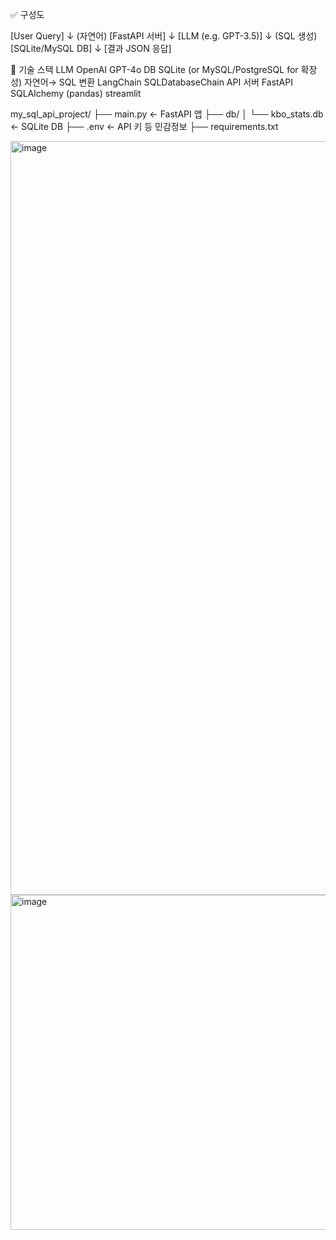 ✅ 구성도

[User Query]
     ↓ (자연어)
[FastAPI 서버]
     ↓
[LLM (e.g. GPT-3.5)]
     ↓ (SQL 생성)
[SQLite/MySQL DB]
     ↓
[결과 JSON 응답]

🧱 기술 스택
LLM	OpenAI GPT-4o
DB	SQLite (or MySQL/PostgreSQL for 확장성)
자연어→ SQL 변환	LangChain SQLDatabaseChain
API 서버	FastAPI
SQLAlchemy (pandas)
streamlit

my_sql_api_project/
├── main.py                    ← FastAPI 앱
├── db/
│   └── kbo_stats.db           ← SQLite DB
├── .env                       ← API 키 등 민감정보
├── requirements.txt



<img width="2514" height="1206" alt="image" src="https://github.com/user-attachments/assets/dfdc7c65-eac9-4296-a1b4-880ae3d695cf" />
<img width="1216" height="536" alt="image" src="https://github.com/user-attachments/assets/c8e56cc3-351d-4202-bdf1-c8ed572455f9" />


